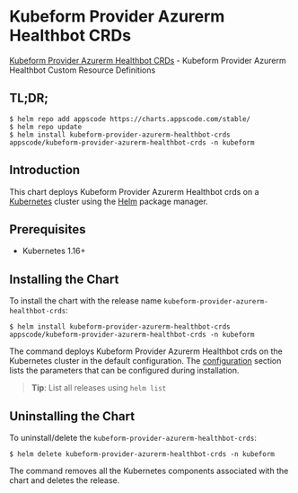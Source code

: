 # Kubeform Provider Azurerm Healthbot CRDs

[Kubeform Provider Azurerm Healthbot CRDs](https://github.com/kubeform) - Kubeform Provider Azurerm Healthbot Custom Resource Definitions

## TL;DR;

```console
$ helm repo add appscode https://charts.appscode.com/stable/
$ helm repo update
$ helm install kubeform-provider-azurerm-healthbot-crds appscode/kubeform-provider-azurerm-healthbot-crds -n kubeform
```

## Introduction

This chart deploys Kubeform Provider Azurerm Healthbot crds on a [Kubernetes](http://kubernetes.io) cluster using the [Helm](https://helm.sh) package manager.

## Prerequisites

- Kubernetes 1.16+

## Installing the Chart

To install the chart with the release name `kubeform-provider-azurerm-healthbot-crds`:

```console
$ helm install kubeform-provider-azurerm-healthbot-crds appscode/kubeform-provider-azurerm-healthbot-crds -n kubeform
```

The command deploys Kubeform Provider Azurerm Healthbot crds on the Kubernetes cluster in the default configuration. The [configuration](#configuration) section lists the parameters that can be configured during installation.

> **Tip**: List all releases using `helm list`

## Uninstalling the Chart

To uninstall/delete the `kubeform-provider-azurerm-healthbot-crds`:

```console
$ helm delete kubeform-provider-azurerm-healthbot-crds -n kubeform
```

The command removes all the Kubernetes components associated with the chart and deletes the release.


